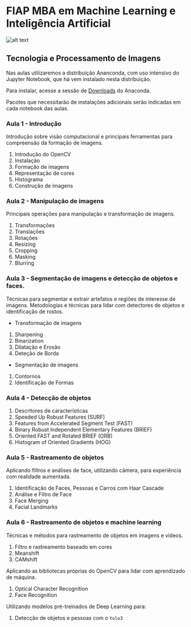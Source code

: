 # FIAP MBA em Machine Learning e Inteligência Artificial

![alt text](https://github.com/michelpf/fiap-ml-tec-proc-imagens/blob/master/deeplearning.jpg)

## Tecnologia e Processamento de Imagens

Nas aulas utilizaremos a distribuição Ananconda, com uso intensivo do Jupyter Notebook, que há vem instalado nesta distribuição.

Para instalar, acesse a sessão de [Downloads](https://www.anaconda.com/download) do Anaconda.

Pacotes que necessitarão de instalações adicionais serão indicadas em cada notebook das aulas.

### Aula 1 - Introdução

Introdução sobre visão computacional e principais ferramentas para compreensão da formação de imagens.

1. Introdução do OpenCV
2. Instalação
3. Formação de imagens
4. Representação de cores
5. Histograma
6. Construção de imagens

### Aula 2 - Manipulação de imagens

Principais operações para manipulação e transformação de imagens.

1. Transformações
2. Translações
3. Rotações
4. Resizing
5. Cropping
6. Masking
7. Blurring


### Aula 3 - Segmentação de imagens e detecção de objetos e faces.

Técnicas para segmentar e extrair artefatos e regiões de interesse de imagens.
Metodologias e técnicas para lidar com detectores de objetos e identificação de rostos.

* Transformação de imagens

1. Sharpening
2. Binarization
3. Dilatação e Erosão
4. Deteção de Borda

* Segmentação de imagens

1. Contornos
2. Identificação de Formas



### Aula 4 - Detecção de objetos

1. Descritores de características
2. Speeded Up Robust Features (SURF)
3. Features from Accelerated Segment Test (FAST)
4. Binary Robust Independent Elementary Features (BRIEF)
5. Oriented FAST and Rotated BRIEF (ORB)
6. Histogram of Oriented Gradients (HOG)

### Aula 5 - Rastreamento de objetos

Aplicando filtros e análises de face, utilizando câmera, para experiência com realidade aumentada.

1. Identificação de Faces, Pessoas e Carros com Haar Cascade
2. Análise e Filtro de Face
3. Face Merging
4. Facial Landmarks

### Aula 6 - Rastreamento de objetos e machine learning

Técnicas e métodos para rastreamento de objetos em imagens e vídeos.

1. Filtro e rastreamento baseado em cores
2. Meanshift
3. CAMshift

Aplicando as bibliotecas próprias do OpenCV para lidar com aprendizado de máquina.

1. Optical Character Recognition
2. Face Recognition

Utilizando modelos pré-treinados de Deep Learning para:

1. Detecção de objetos e pessoas com o `Yolo3`
